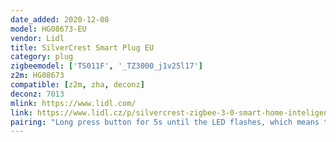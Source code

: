 ```yaml
---
date_added: 2020-12-08
model: HG08673-EU
vendor: Lidl
title: SilverCrest Smart Plug EU
category: plug
zigbeemodel: ['TS011F', '_TZ3000_j1v25l17']
z2m: HG08673
compatible: [z2m, zha, deconz]
deconz: 7013
mlink: https://www.lidl.com/
link: https://www.lidl.cz/p/silvercrest-zigbee-3-0-smart-home-inteligentni-zasuvka/p100355084
pairing: "Long press button for 5s until the LED flashes, which means the device has entered pairing mode."
---
```

